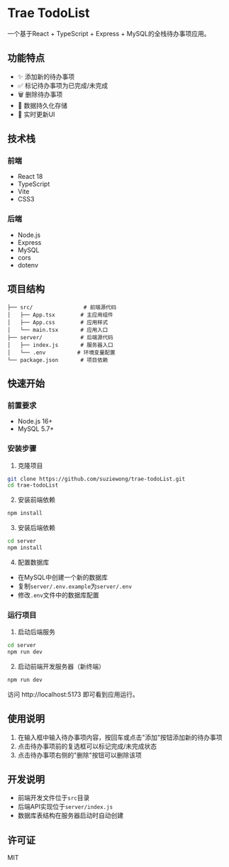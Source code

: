 # Trae TodoList

一个基于React + TypeScript + Express + MySQL的全栈待办事项应用。

## 功能特点

- ✨ 添加新的待办事项
- ✅ 标记待办事项为已完成/未完成
- 🗑️ 删除待办事项
- 💾 数据持久化存储
- 🎯 实时更新UI

## 技术栈

### 前端
- React 18
- TypeScript
- Vite
- CSS3

### 后端
- Node.js
- Express
- MySQL
- cors
- dotenv

## 项目结构

```
├── src/                # 前端源代码
│   ├── App.tsx        # 主应用组件
│   ├── App.css        # 应用样式
│   └── main.tsx       # 应用入口
├── server/            # 后端源代码
│   ├── index.js       # 服务器入口
│   └── .env          # 环境变量配置
└── package.json       # 项目依赖
```

## 快速开始

### 前置要求

- Node.js 16+
- MySQL 5.7+

### 安装步骤

1. 克隆项目
```bash
git clone https://github.com/suziewong/trae-todoList.git
cd trae-todoList
```

2. 安装前端依赖
```bash
npm install
```

3. 安装后端依赖
```bash
cd server
npm install
```

4. 配置数据库
- 在MySQL中创建一个新的数据库
- 复制`server/.env.example`为`server/.env`
- 修改`.env`文件中的数据库配置

### 运行项目

1. 启动后端服务
```bash
cd server
npm run dev
```

2. 启动前端开发服务器（新终端）
```bash
npm run dev
```

访问 http://localhost:5173 即可看到应用运行。

## 使用说明

1. 在输入框中输入待办事项内容，按回车或点击"添加"按钮添加新的待办事项
2. 点击待办事项前的复选框可以标记完成/未完成状态
3. 点击待办事项右侧的"删除"按钮可以删除该项

## 开发说明

- 前端开发文件位于`src`目录
- 后端API实现位于`server/index.js`
- 数据库表结构在服务器启动时自动创建

## 许可证

MIT
